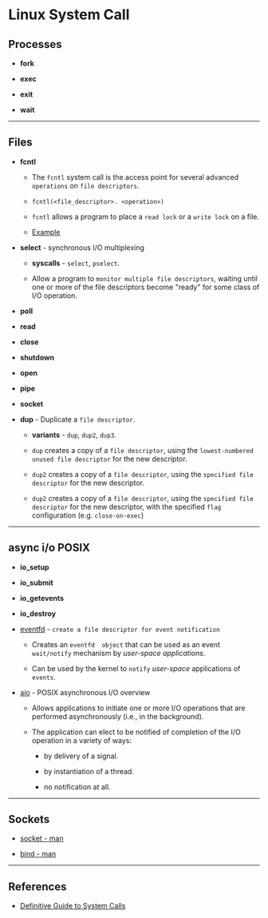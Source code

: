 # Linux System Call

## Processes

* __fork__

* __exec__

* __exit__

* __wait__


---

## Files

* __fcntl__

    * The `fcntl` system call is the access point for several advanced `operations` on `file descriptors`. 

    * `fcntl(<file_descriptor>. <operation>)`

    * `fcntl` allows a program to place a `read lock` or a `write lock` on a file.

    * [Example](https://www.informit.com/articles/article.aspx?p=23618&seqNum=4)

* __select__ - synchronous I/O multiplexing

    * __syscalls__ - `select`, `pselect`.

    * Allow a program to `monitor multiple file descriptors`, waiting until one or more of the file descriptors become "ready" for some class of I/O operation.

* __poll__

* __read__

* __close__

* __shutdown__

* __open__

* __pipe__

* __socket__

* __dup__ - Duplicate a `file descriptor`.

    * __variants__ - `dup`, `dup2`, `dup3`.

    * `dup` creates a copy of a `file descriptor`, using the `lowest-numbered unused file descriptor` for the new descriptor.

    * `dup2` creates a copy of a `file descriptor`, using the `specified file descriptor` for the new descriptor.

    * `dup2` creates a copy of a `file descriptor`, using the `specified file descriptor` for the new descriptor, with the specified `flag` configuration (e.g. `close-on-exec`)

---

## async i/o POSIX

* __io_setup__ 

* __io_submit__ 

* __io_getevents__ 

* __io_destroy__

* [eventfd](https://man7.org/linux/man-pages/man2/eventfd.2.html) - `create a file descriptor for event notification`

    * Creates  an  `eventfd  object` that can be used as an event `wait/notify` mechanism by _user-space applications_.

    * Can be used by the kernel to `notify` _user-space_ applications of `events`.

* [aio](https://linux.die.net/man/7/aio) - POSIX asynchronous I/O overview

    * Allows applications to initiate one or more I/O operations that are performed asynchronously (i.e., in the background). 
    
    * The application can elect to be notified of completion of the I/O operation in a variety of ways: 
    
        * by delivery of a signal.
        
        * by instantiation of a thread.
        
        * no notification at all. 

---

## Sockets

* [socket - man](https://man7.org/linux/man-pages/man7/socket.7.html)

* [bind - man](https://man7.org/linux/man-pages/man2/bind.2.html)

---

## References

* [Definitive Guide to System Calls](https://blog.packagecloud.io/eng/2016/04/05/the-definitive-guide-to-linux-system-calls)